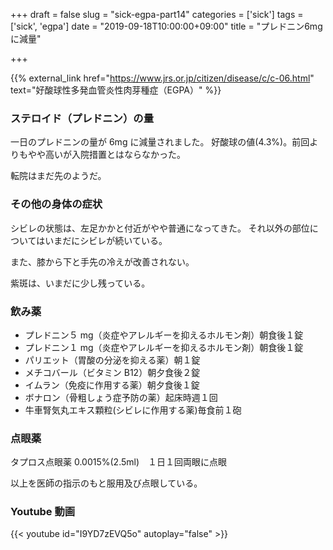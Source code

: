 +++
draft = false
slug = "sick-egpa-part14"
categories = ['sick']
tags = ['sick', 'egpa']
date = "2019-09-18T10:00:00+09:00"
title = "プレドニン6mgに減量"

+++

{{% external_link href="https://www.jrs.or.jp/citizen/disease/c/c-06.html" text="好酸球性多発血管炎性肉芽種症（EGPA）" %}}

### ステロイド（プレドニン）の量

一日のプレドニンの量が 6mg に減量されました。
好酸球の値(4.3%)。前回よりもやや高いが入院措置とはならなかった。

<!--more-->

転院はまだ先のようだ。

### その他の身体の症状

シビレの状態は、左足かかと付近がやや普通になってきた。
それ以外の部位についてはいまだにシビレが続いている。

また、膝から下と手先の冷えが改善されない。

紫斑は、いまだに少し残っている。

### 飲み薬

- プレドニン５ mg（炎症やアレルギーを抑えるホルモン剤）朝食後１錠
- プレドニン１ mg（炎症やアレルギーを抑えるホルモン剤）朝食後１錠
- パリエット（胃酸の分泌を抑える薬）朝１錠
- メチコバール（ビタミン B12）朝夕食後２錠
- イムラン（免疫に作用する薬）朝夕食後１錠
- ボナロン（骨粗しょう症予防の薬）起床時週１回
- 牛車腎気丸エキス顆粒(シビレに作用する薬)毎食前１砲

### 点眼薬

タプロス点眼薬 0.0015%(2.5ml)　１日１回両眼に点眼

以上を医師の指示のもと服用及び点眼している。

### Youtube 動画

{{< youtube id="I9YD7zEVQ5o" autoplay="false" >}}
